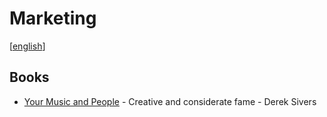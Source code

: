 # Marketing
[[english]]

## Books 

- [Your Music and People](https://sive.rs/m) - Creative and considerate fame - Derek Sivers

[//begin]: # "Autogenerated link references for markdown compatibility"
[english]: ../languages/english "English"
[//end]: # "Autogenerated link references"